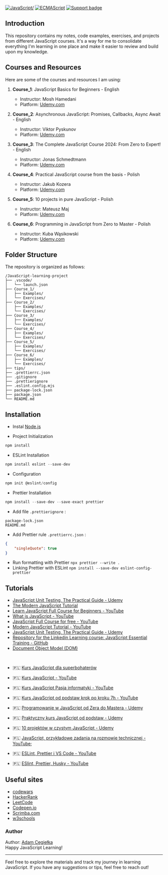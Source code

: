 [![JavaScript/](https://img.shields.io/badge/tested%20with-JavaScript-fcdc00.svg?logo=javascript)](https://www.javascript.com/)
[![ECMAScript](https://img.shields.io/badge/ECMA-Script-F27B10.svg?logo=ECMA)](https://www.ecma-international.org/)
[![Support badge](https://img.shields.io/badge/stackoverflow-JavaScript-fcdc00.svg?logo=stackoverflow)](https://stackoverflow.com/questions/tagged/javascript)

## Introduction

This repository contains my notes, code examples, exercises, and projects from different JavaScript courses. It's a way for me to consolidate everything I'm learning in one place and make it easier to review and build upon my knowledge.

## Courses and Resources

Here are some of the courses and resources I am using:

1. **Course_1**: JavaScript Basics for Beginners - English
   - Instructor: Mosh Hamedani
   - Platform: [Udemy.com](https://www.udemy.com/course/javascript-basics-for-beginners)

2. **Course_2**: Asynchronous JavaScript: Promises, Callbacks, Async Await - English
   - Instructor: Viktor Pyskunov
   - Platform: [Udemy.com](https://www.udemy.com/course/asynchronous-javascript-promises-callbacks-async-await)

3. **Course_3**: The Complete JavaScript Course 2024: From Zero to Expert! - English
   - Instructor: Jonas Schmedtmann
   - Platform: [Udemy.com](https://www.udemy.com/course/the-complete-javascript-course/)

4. **Course_4**: Practical JavaScript course from the basis - Polish
   - Instructor: Jakub Kozera
   - Platform: [Udemy.com](https://www.udemy.com/course/praktyczny-kurs-javascript/)

5. **Course_5**: 10 projects in pure JavaScript - Polish
   - Instructor: Mateusz Maj
   - Platform: [Udemy.com](https://www.udemy.com/course/10-projektow-w-czystym-javascript-cz-1/)

6. **Course_6**: Programming in JavaScript from Zero to Master - Polish
   - Instructor: Kuba Wąsikowski
   - Platform: [Udemy.com](https://www.udemy.com/course/kurs-programowanie-w-javascript-od-zera-do-mastera/)


## Folder Structure

The repository is organized as follows:

```
/JavaScript-learning-project
├── .vscode/
│   └── launch.json
├── Course_1/
│   ├── Examples/
│   └── Exercises/
├── Course_2/
│   ├── Examples/
│   └── Exercises/
├── Course_3/
│   ├── Examples/
│   └── Exercises/
├── Course_4/
│   ├── Examples/
│   └── Exercises/
├── Course_5/
│   ├── Examples/
│   └── Exercises/
├── Course_6/
│   ├── Examples/
│   └── Exercises/
├── tips/
├── .prettierrc.json
├── .gitignore
├── .prettierignore
├── .eslint.config.mjs
├── package-lock.json
├── package.json
└── README.md
```

## Installation

- Instal [Node.js](https://nodejs.org/en)

- Project Initialization 
```js
npm install
```

- ESLint Installation 
```js
npm install eslint --save-dev
```
- Configuration 
```js
npm init @eslint/config
```

- Prettier Installation 
```js
npm install --save-dev --save-exact prettier
```
- Add file `.prettierignore` :
```
package-lock.json
README.md
```
- Add Prettier rule `.prettierrc.json` :
```json
{
    "singleQuote": true
}
```
- Run formatting with Prettier `npx prettier --write .`
- Linking Prettier with ESLint `npm install --save-dev eslint-config-prettier`

## Tutorials

- [JavaScript Unit Testing, The Practical Guide - Udemy](https://www.udemy.com/course/javascript-unit-testing-the-practical-guide/)
- [The Modern JavaScript Tutorial](https://javascript.info/)
- [Learn JavaScript Full Course for Beginners - YouTube](https://www.youtube.com/watch?v=PkZNo7MFNFg&list=PLWKjhJtqVAbleDe3_ZA8h3AO2rXar-q2V)
- [What is JavaScript - YouTube](https://www.youtube.com/watch?v=upDLs1sn7g4&list=PLTjRvDozrdlxEIuOBZkMAK5uiqp8rHUax&index=1)
- [JavaScript Full Course for free - YouTube](https://www.youtube.com/watch?v=8dWL3wF_OMw)
- [Modern JavaScript Tutorial - YouTube](https://www.youtube.com/watch?v=iWOYAxlnaww&list=PL4cUxeGkcC9haFPT7J25Q9GRB_ZkFrQAc)
- [JavaScript Unit Testing, The Practical Guide - Udemy](https://www.udemy.com/course/javascript-unit-testing-the-practical-guide/)
- [Repository for the Linkedin Learning course: JavaScript Essential Training - GitHub](https://github.com/LinkedInLearning/javascript-essential-training-2832077)
- [Document Object Model (DOM)](https://developer.mozilla.org/en-US/docs/Web/API/Document_Object_Model)
  
<br>

- :poland: [Kurs JavaScript dla superbohaterów](https://kursjs.pl/)
- :poland: [Kurs JavaScript - YouTube](https://www.youtube.com/watch?v=Y5NpcJOM99A&list=PL6aekdNhY7DAnIsg_OoPaxB5kJV0pUJ99)
- :poland: [Kurs JavaScript Pasja informatyki - YouTube]()
- :poland: [Kurs JavaScript od podstaw krok po kroku 7h - YouTube](https://www.youtube.com/watch?v=Jq87JwsbG_E&t=13635s)
- :poland: [Programowanie w JavaScript od Zera do Mastera - Udemy](https://www.udemy.com/course/kurs-programowanie-w-javascript-od-zera-do-mastera/)
- :poland: [Praktyczny kurs JavaScript od podstaw - Udemy](https://www.udemy.com/course/praktyczny-kurs-javascript/)
- :poland: [10 projektów w czystym JavaScript - Udemy](https://www.udemy.com/course/10-projektow-w-czystym-javascript-cz-1/learn/lecture/18119975?start=0#overview)

- :poland: [JavaScript, przykładowe zadania na rozmowie technicznej - YouTube](https://www.youtube.com/watch?v=66Bv86S0G4A);

- :poland: [ESLint, Prettier i VS Code - YouTube](https://www.youtube.com/watch?v=u2yUxhzpht4)
- :poland: [ESlint, Prettier, Husky - YouTube](https://www.youtube.com/watch?v=aXCkPGueaGY&list=PLvFBbkSgL1u7Bco8ewGnWeZpjRH-bHC_7&index=3&t=302s)

## Useful sites

- [codewars](https://www.codewars.com/users/AdamCegielka)
- [HackerRank](https://www.hackerrank.com/dashboard)
- [LeetCode](https://leetcode.com/)
- [Codepen.io](https://codepen.io/pen/?editors=0012)
- [Scrimba.com](https://scrimba.com/)
- [w3schools](https://my-learning.w3schools.com/tutorial/js)

### Author

Author: [Adam Cegiełka](https://github.com/adamcegielka)  
Happy JavaScript Learning!

---

Feel free to explore the materials and track my journey in learning JavaScript. If you have any suggestions or tips, feel free to reach out!
